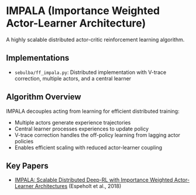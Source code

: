 # IMPALA (Importance Weighted Actor-Learner Architecture)

A highly scalable distributed actor-critic reinforcement learning algorithm.

## Implementations
- `sebulba/ff_impala.py`: Distributed implementation with V-trace correction, multiple actors, and a central learner

## Algorithm Overview
IMPALA decouples acting from learning for efficient distributed training:
- Multiple actors generate experience trajectories
- Central learner processes experiences to update policy
- V-trace correction handles the off-policy learning from lagging actor policies
- Enables efficient scaling with reduced actor-learner coupling

## Key Papers
- [IMPALA: Scalable Distributed Deep-RL with Importance Weighted Actor-Learner Architectures](https://arxiv.org/abs/1802.01561) (Espeholt et al., 2018) 
